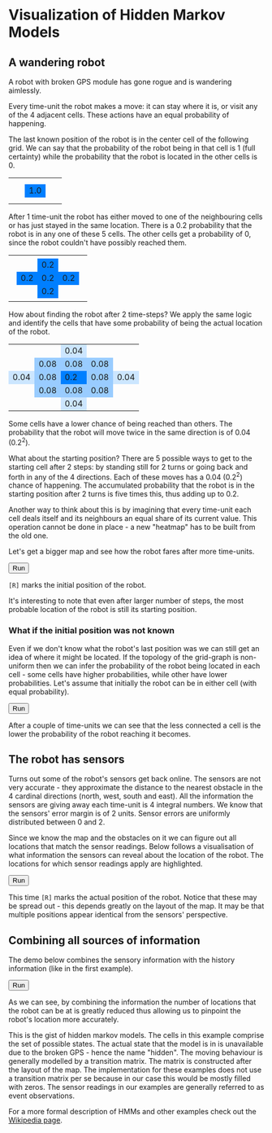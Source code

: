 <!-- @@@title:Visualization of Hidden Markov Models@@@ -->
<!-- @@@extraCss:../../static/hmm/style.css@@@ -->

# Visualization of Hidden Markov Models

## A wandering robot

A robot with broken GPS module has gone rogue and is wandering aimlessly.

Every time-unit the robot makes a move: it can stay where it is, or visit any of the 4 adjacent cells.
These actions have an equal probability of happening.

The last known position of the robot is in the center cell of the following grid.
We can say that the probability of the robot being in that cell is 1 (full certainty)
while the probability that the robot is located in the other cells is 0.

<table class="center">
	<tr>
		<td class="cell"></td>
		<td class="cell"></td>
		<td class="cell"></td>
		<td class="cell"></td>
		<td class="cell"></td>
	</tr>
	<tr>
		<td class="cell"></td>
		<td class="cell"></td>
		<td class="cell"></td>
		<td class="cell"></td>
		<td class="cell"></td>
	</tr>
	<tr>
		<td class="cell"></td>
		<td class="cell"></td>
		<td class="cell" style="background-color: rgb(0, 127, 255);">1.0</td>
		<td class="cell"></td>
		<td class="cell"></td>
	</tr>
	<tr>
		<td class="cell"></td>
		<td class="cell"></td>
		<td class="cell"></td>
		<td class="cell"></td>
		<td class="cell"></td>
	</tr>
	<tr>
		<td class="cell"></td>
		<td class="cell"></td>
		<td class="cell"></td>
		<td class="cell"></td>
		<td class="cell"></td>
	</tr>
</table>

After 1 time-unit the robot has either moved to one of the neighbouring cells or has just stayed in
the same location. There is a 0.2 probability that the robot is in any one of these 5 cells.
The other cells get a probability of 0, since the robot couldn't have possibly reached them.

<table class="center">
	<tr>
		<td class="cell"></td>
		<td class="cell"></td>
		<td class="cell"></td>
		<td class="cell"></td>
		<td class="cell"></td>
	</tr>
	<tr>
		<td class="cell"></td>
		<td class="cell"></td>
		<td class="cell" style="background-color: rgb(0, 127, 255);">0.2</td>
		<td class="cell"></td>
		<td class="cell"></td>
	</tr>
	<tr>
		<td class="cell"></td>
		<td class="cell" style="background-color: rgb(0, 127, 255);">0.2</td>
		<td class="cell" style="background-color: rgb(0, 127, 255);">0.2</td>
		<td class="cell" style="background-color: rgb(0, 127, 255);">0.2</td>
		<td class="cell"></td>
	</tr>
	<tr>
		<td class="cell"></td>
		<td class="cell"></td>
		<td class="cell" style="background-color: rgb(0, 127, 255);">0.2</td>
		<td class="cell"></td>
		<td class="cell"></td>
	</tr>
	<tr>
		<td class="cell"></td>
		<td class="cell"></td>
		<td class="cell"></td>
		<td class="cell"></td>
		<td class="cell"></td>
	</tr>
</table>

How about finding the robot after 2 time-steps? We apply the same logic and identify the cells that have
some probability of being the actual location of the robot.

<table class="center">
	<tr>
		<td class="cell"></td>
		<td class="cell"></td>
		<td class="cell" style="background-color: rgb(204, 230, 255);">0.04</td>
		<td class="cell"></td>
		<td class="cell"></td>
	</tr>
	<tr>
		<td class="cell"></td>
		<td class="cell" style="background-color: rgb(153, 204, 255);">0.08</td>
		<td class="cell" style="background-color: rgb(153, 204, 255);">0.08</td>
		<td class="cell" style="background-color: rgb(153, 204, 255);">0.08</td>
		<td class="cell"></td>
	</tr>
	<tr>
		<td class="cell" style="background-color: rgb(204, 230, 255);">0.04</td>
		<td class="cell" style="background-color: rgb(153, 204, 255);">0.08</td>
		<td class="cell" style="background-color: rgb(0, 127, 255);">0.2</td>
		<td class="cell" style="background-color: rgb(153, 204, 255);">0.08</td>
		<td class="cell" style="background-color: rgb(204, 230, 255);">0.04</td>
	</tr>
	<tr>
		<td class="cell" ></td>
		<td class="cell" style="background-color: rgb(153, 204, 255);">0.08</td>
		<td class="cell" style="background-color: rgb(153, 204, 255);">0.08</td>
		<td class="cell" style="background-color: rgb(153, 204, 255);">0.08</td>
		<td class="cell"></td>
	</tr>
	<tr>
		<td class="cell"></td>
		<td class="cell"></td>
		<td class="cell" style="background-color: rgb(204, 230, 255);">0.04</td>
		<td class="cell"></td>
		<td class="cell"></td>
	</tr>
</table>

Some cells have a lower chance of being reached than others. The probability that the robot will move twice in
the same direction is of 0.04 (0.2<sup>2</sup>).

What about the starting position? There are 5 possible ways to get to the starting cell after 2 steps:
by standing still for 2 turns or going back and forth in any of the 4 directions. Each of these moves has a 0.04
(0.2<sup>2</sup>) chance of happening. The accumulated probability that the robot is in the starting position
after 2 turns is five times this, thus adding up to 0.2.

Another way to think about this is by imagining that every time-unit each cell deals itself and its neighbours
an equal share of its current value. This operation cannot be done in place - a new "heatmap" has to be built
from the old one.

Let's get a bigger map and see how the robot fares after more time-units.

<div id="container-1">
	<button id="button-1">Run</button>
</div>

`[R]` marks the initial position of the robot.

It's interesting to note that even after larger number of steps, the most probable location of the robot is
still its starting position.

### What if the initial position was not known

Even if we don't know what the robot's last position was we can still get an idea of where it might be located.
If the topology of the grid-graph is non-uniform then we can infer the probability of the robot being located in
each cell - some cells have higher probabilities, while other have lower probabilities.
Let's assume that initially the robot can be in either cell (with equal probability).

<div id="container-2">
	<button id="button-2">Run</button>
</div>

After a couple of time-units we can see that the less connected a cell is the lower the probability of the robot
reaching it becomes.

## The robot has sensors

Turns out some of the robot's sensors get back online. The sensors are not very accurate - they approximate the
distance to the nearest obstacle in the 4 cardinal directions (north, west, south and east). All the information
the sensors are giving away each time-unit is 4 integral numbers.
We know that the sensors' error margin is of 2 units. Sensor errors are uniformly distributed between 0 and 2.

Since we know the map and the obstacles on it we can figure out all locations that match the sensor readings.
Below follows a visualisation of what information the sensors can reveal about the location of the robot.
The locations for which sensor readings apply are highlighted.

<div id="container-3">
	<button id="button-3">Run</button>
</div>

This time `[R]` marks the actual position of the robot.
Notice that these may be spread out - this depends greatly on the layout of the map. It may be that multiple
positions appear identical from the sensors' perspective.

## Combining all sources of information

The demo below combines the sensory information with the history information (like in the first example).

<div id="container-4">
	<button id="button-4">Run</button>
</div>

<script src="../../static/hmm/hmm.js"></script>

As we can see, by combining the information the number of locations that the robot can be at is greatly
reduced thus allowing us to pinpoint the robot's location more accurately.

This is the gist of hidden markov models. The cells in this example comprise the set of possible states.
The actual state that the model is in is unavailable due to the broken GPS - hence the name "hidden".
The moving behaviour is generally modelled by a transition matrix. The matrix is constructed after
the layout of the map. The implementation for these examples does not use a transition matrix per se
because in our case this would be mostly filled with zeros. The sensor readings in our examples are
generally referred to as event observations.

For a more formal description of HMMs and other examples check out the
[Wikipedia page](https://en.wikipedia.org/wiki/Hidden_Markov_model).